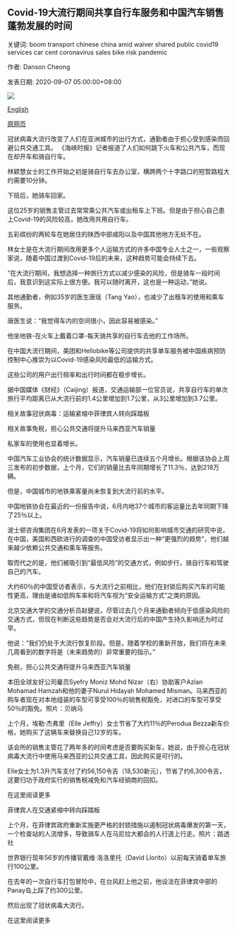 ## Covid-19大流行期间共享自行车服务和中国汽车销售蓬勃发展的时间

关键词: boom transport chinese china amid waiver shared public covid19 services car cent coronavirus sales bike risk pandemic

作者: Danson Cheong

发表日期: 2020-09-07 05:00:00+08:00

![](https://www.straitstimes.com/sites/default/files/styles/x_large/public/articles/2020/09/07/ST_20200907_DATRANSPORT07_5940356.jpg?itok=bFZ2DClE)

[English](Boom%20time%20for%20shared%20bike%20services%2C%20car%20sales%20in%20China%20amid%20Covid-19%20pandemic.md)

[原网页](https://www.straitstimes.com/asia/east-asia/boom-time-for-shared-bike-services-car-sales-in-china)

冠状病毒大流行改变了人们在亚洲城市的出行方式，通勤者由于担心受到感染而回避公共交通工具。 《海峡时报》记者报道了人们如何跳下火车和公共汽车，而现在却开车和骑自行车。

林颖慧女士的工作开始之初是骑自行车去办公室，横跨两个十字路口的短暂路程大约需要10分钟。

下班后，她骑车回家。

这位25岁的销售主管过去常常乘公共汽车或出租车上下班。但是由于担心自己患上Covid-19的风险较高，她改用共用自行车。

五彩缤纷的两轮车在她居住的陕西中部咸阳以及中国其他地方无处不在。

林女士是在大流行期间改用更多个人运输方式的许多中国专业人士之一，一些观察家说，随着中国过渡到Covid-19后的未来，这种趋势可能会持续下去。

“在大流行期间，我想选择一种旅行方式以减少感染的风险，但是骑车一段时间后，我意识到这实际上很方便。我可以随时离开，这也是一种运动，”她说。

其他通勤者，例如35岁的医生唐瑶（Tang Yao），也减少了出租车的使用和乘车服务。

唐医生说：“我觉得车内的空间很小，因此容易被感染。”

他坐地铁-在火车上戴着口罩-每天骑共享的自行车去他的工作场所。

在中国大流行期间，美团和Hellobike等公司提供的共享单车服务被中国疾病预防控制中心推崇为以Covid-19感染风险最低的运输方式。

这些公司的用户出行频率和出行时间都在稳步增长。

据中国媒体《财经》（Caijing）报道，交通运输部一位官员说，共享自行车的单次旅行平均距离已从大流行前的1.4公里增加到1.7公里，从3公里增加到3.7公里。

相关故事冠状病毒：运输紧缩中菲律宾人转向踩踏板

相关故事免税，担心公共交通将提升马来西亚汽车销量

私家车的使用也显着增长。

中国汽车工业协会的统计数据显示，汽车销量已连续五个月增长。根据该协会上周三发布的初步数据，上个月，它们的销量比去年同期增长了11.3％，达到218万辆。

但是，中国城市的地铁乘客量尚未恢复到大流行前的水平。

中国地铁协会在最近的一份报告中说，6月内地37个城市的客运量比去年同期下降了25％以上。

波士顿咨询集团在6月发表的一项关于Covid-19将如何影响城市交通的研究中说，在中国，美国和西欧进行的调查的中国受访者显示出一种“更强烈的趋势”，他们越来越少依赖公共交通和乘车等服务。

取而代之的是，他们被吸引到“最低风险”的交通方式，例如步行，骑自行车和驾驶自己的汽车。

大约60％的中国受访者表示，与大流行之前相比，他们在封锁后购买汽车的可能性更高，理由是诸如低购车率和将汽车视为“安全运输方式”之类的原因。

北京交通大学的交通分析员赵健说，尽管过去几个月来通勤者倾向于低感染风险的交通方式，但现在判断这些趋势是否会对大流行后的中国产生持久影响还为时过早。

他说：“我们仍处于大流行恢复阶段。但是，随着学校的重新开放，我们将在未来几周看到的数字将是（未来趋势的）非常重要的指示。”

免税，担心公共交通将提升马来西亚汽车销量



本田全球友好公司雇员Syefry Moniz Mohd Nizar（右）协助客户Azlan Mohamad Hamzah和他的妻子Nurul Hidayah Mohamed Misman。马来西亚的购车者现在对本地组装的车型可享受100％的销售税豁免，对进口的车型可享受50％的豁免。照片：贝纳马



上个月，埃勒·杰弗里（Elle Jeffry）女士节省了大约11％的Perodua Bezza新车价格，她购买了这辆车来替换自己12岁的车。

该会所的销售主管花了两年多的时间考虑是否要购买新车，她说，由于担心在冠状病毒大流行中使用马来西亚的公共交通工具，因此购买是可行的。

Elle女士为1.3升汽车支付了约56,150令吉（18,530新元），节省了约6,300令吉，这要归功于政府实行的销售税减免和汽车经销商的回扣。

在这里阅读更多

菲律宾人在交通紧缩中转向踩踏板



上个月，在菲律宾政府重新实施更严格的封锁措施以遏制冠状病毒爆发的第一天，一个检查站的人流增多，导致骑车人在马尼拉大都会的人行道上行走。照片：路透社



世界银行现年56岁的传播官戴维·洛洛里托（David Llorito）以前每天骑着单车旅行100公里。

在去年的一次自行车打包冒险中，在台风赶上他之前，他设法在菲律宾中部的Panay岛上踩了约300公里。

然后出现了冠状病毒大流行。

在这里阅读更多